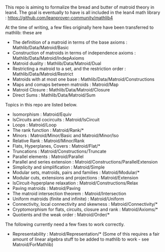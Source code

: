 This repo is aiming to formalize the bread and butter of matroid theory in lean4.
The goal is eventually to have is all included in the lean4 math library : 
https://github.com/leanprover-community/mathlib4


At the time of writing, a few files originally here have been transferred to 
mathlib: these are

* The definition of a matroid in terms of the base axioms : Mathlib/Data/Matroid/Basic
* Construction of matroids in terms of independence axioms : Mathlib/Data/Matroid/IndepAxioms
* Matroid duality : Mathlib/Data/Matroid/Dual
* Restricting a matroid to a set, and the restriction order : Mathlib/Data/Matroid/Restrict
* Matroids with at most one base : Mathlib/Data/Matroid/Constructions
* Maps and comaps between matroids : Matroid/Map
* Matroid Closure : Mathlib/Data/Matroid/Closure
* Direct Sums : Mathlib/Data/Matroid/Sum

Topics in this repo are listed below. 

* Isomorphism : Matroid/Equiv
* IsCircuits and cocircuits : Matroid/IsCircuit
* Loops : Matroid/Loop
* The rank function : Matroid/Rank/*
* Minors : Matroid/Minor/Basic and Matroid/Minor/Iso
* Relative Rank : Matroid/Minor/Rank
* Flats, Hyperplanes, Covers : Matroid/Flat/*
* Truncations : Matroid/Constructions/Truncate
* Parallel elements : Matroid/Parallel
* Parallel and series extension : Matroid/Constructions/ParallelExtension
* Simplicity and simplification : Matroid/Simple
* Modular sets, matroids, pairs and families : Matroid/Modular/*
* Modular cuts, extensions and projections : Matroid/Extension
* IsCircuit-hyperplane relaxation : Matroid/Constructions/Relax
* Paving matroids : Matroid/Paving
* The matroid intersection theorem : Matroid/Intersection
* Uniform matroids (finite and infinite) : Matroid/Uniform
* Connectivity, local connectivity and skewness : Matroid/Connectivity/*
* Cryptomorphism for flats, circuits, closure and rank : Matroid/Axioms/*
* Quotients and the weak order : Matroid/Order/*

The following currently need a few fixes to work correctly. 
* Representability : Matroid/Representation/* 
  (Some of this requires a fair amount of linear algebra stuff to be added to mathlib to work - see Matroid/ForMathlib)



